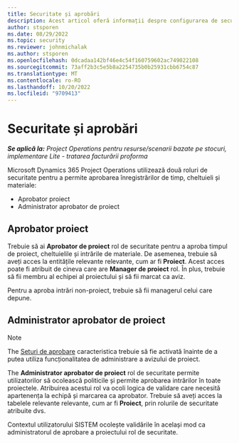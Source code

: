```yaml
---
title: Securitate și aprobări
description: Acest articol oferă informații despre configurarea de securitate pentru lucrul cu aprobări în Microsoft Dynamics 365 Project Operations.
author: stsporen
ms.date: 08/29/2022
ms.topic: security
ms.reviewer: johnmichalak
ms.author: stsporen
ms.openlocfilehash: 0dcadaa142bf46e4c54f160759602ac749022108
ms.sourcegitcommit: 73aff2b3c5e5b8a2254735b0b25931cbb6754c87
ms.translationtype: MT
ms.contentlocale: ro-RO
ms.lasthandoff: 10/20/2022
ms.locfileid: "9709413"
---
```

# <a name="security-and-approvals"></a>Securitate și aprobări

_**Se aplică la:** Project Operations pentru resurse/scenarii bazate pe stocuri, implementare Lite - tratarea facturării proforma_

Microsoft Dynamics 365 Project Operations utilizează două roluri de securitate pentru a permite aprobarea înregistrărilor de timp, cheltuieli și materiale:

- Aprobator proiect
- Administrator aprobator de proiect

## <a name="project-approver"></a>Aprobator proiect

Trebuie să ai **Aprobator de proiect** rol de securitate pentru a aproba timpul de proiect, cheltuielile și intrările de materiale. De asemenea, trebuie să aveți acces la entitățile relevante relevante, cum ar fi **Proiect**. Acest acces poate fi atribuit de cineva care are **Manager de proiect** rol. În plus, trebuie să fii membru al echipei al proiectului și să fii marcat ca aviz.

Pentru a aproba intrări non-proiect, trebuie să fii managerul celui care depune.

## <a name="project-approver-admin"></a>Administrator aprobator de proiect

> [!NOTE]
> The [Seturi de aprobare](approval-sets.md) caracteristica trebuie să fie activată înainte de a putea utiliza funcționalitatea de administrare a avizului de proiect.

The **Administrator aprobator de proiect** rol de securitate permite utilizatorilor să ocolească politicile și permite aprobarea intrărilor în toate proiectele. Atribuirea acestui rol va ocoli logica de validare care necesită apartenența la echipă și marcarea ca aprobator. Trebuie să aveți acces la tabelele relevante relevante, cum ar fi **Proiect**, prin rolurile de securitate atribuite dvs.

Contextul utilizatorului SISTEM ocolește validările în același mod ca administratorul de aprobare a proiectului rol de securitate.
